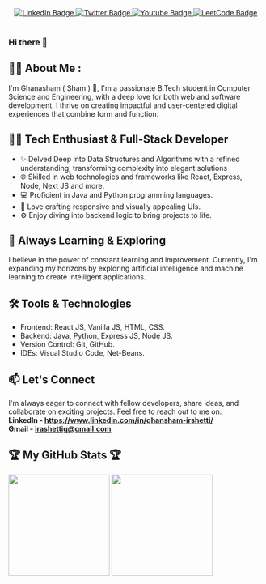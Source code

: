<div id="header" align="center">
  <div id="badges">
<!-- <a href="mailto:irashettig@gmail.com?subject=Hello&body=Glad%20to%20connect%20with%20you!" target="_blank">
      <img src="https://img.shields.io/badge/Gmail-red?style=for-the-badge&logo=gmail&logoColor=white" alt="Gmail Badge"/>
    </a>     -->
    <a href="https://www.linkedin.com/in/ghansham-irshetti" target="_blank">
      <img src="https://img.shields.io/badge/LinkedIn-blue?style=for-the-badge&logo=linkedin&logoColor=white" alt="LinkedIn Badge"/>
    </a>
    <a href="https://twitter.com/Ghanasham2004" target="_blank">
      <img src="https://img.shields.io/badge/Twitter-grey?style=for-the-badge&logo=twitter&logoColor=white" alt="Twitter Badge"/>
    </a>
    <a href="https://www.youtube.com/channel/UCgwQpCgIctzeGCkJ88xHRxA">
      <img src="https://img.shields.io/badge/YouTube-red?style=for-the-badge&logo=youtube&logoColor=white" alt="Youtube Badge"/>
    </a>
    <a href="https://leetcode.com/Ghanasham2004">
      <img src="https://img.shields.io/badge/Leetcode-yellow?style=for-the-badge&logo=leetcode&logoColor=white" alt="LeetCode Badge"/>
    </a>
  </div>
  <br>
  <img src="https://komarev.com/ghpvc/?username=Ghanasham2004&style=flat-round&color=red" alt=""/>
</div>

### Hi there 👋

## 👨‍💻 About Me :

I'm Ghanasham ( Sham ) 👋, I'm a passionate B.Tech student in Computer Science and Engineering, with a deep love for both web and software development. I thrive on creating impactful and user-centered digital experiences that combine form and function.

## 👨‍💻 Tech Enthusiast & Full-Stack Developer

- ✨ Delved Deep into Data Structures and Algorithms with a refined understanding, transforming complexity into elegant solutions
- 🌐 Skilled in web technologies and frameworks like React, Express, Node, Next JS and more.
- 💻 Proficient in Java and Python programming languages.
- 🎨 Love crafting responsive and visually appealing UIs.
- ⚙️ Enjoy diving into backend logic to bring projects to life.

## 🚀 Always Learning & Exploring

I believe in the power of constant learning and improvement. Currently, I'm expanding my horizons by exploring artificial intelligence and machine learning to create intelligent applications.

## 🛠️ Tools & Technologies

- Frontend: React JS, Vanilla JS, HTML, CSS.
- Backend: Java, Python, Express JS, Node JS.
- Version Control: Git, GitHub.
- IDEs: Visual Studio Code, Net-Beans.

<!-- ## 🌟 Open Source Contributor

I'm an advocate for open source software and love contributing to projects that make a difference. You can often find me collaborating with like-minded developers to improve the tools we all rely on. -->

## 📫 Let's Connect

I'm always eager to connect with fellow developers, share ideas, and collaborate on exciting projects. Feel free to reach out to me on: <br>
**LinkedIn - https://www.linkedin.com/in/ghansham-irshetti/** <br>
**Gmail - [irashettig@gmail.com](mailto:irashettig@gmail.com?subject=Hello&body=Glad%20to%20connect%20with%20you!)**

## 🏆 My GitHub Stats 🏆
<!--
[![trophy](https://github-profile-trophy.vercel.app/?username=Ghanasham2004&theme=darkhub&row=2&column=3&margin-w=20&margin-h=20)](https://github.com/Ghanasham2004/github-profile-trophy)
-->
<!--[![Top Langs](https://github-readme-stats.vercel.app/api/top-langs/?username=Ghanasham2004&layout=compact&theme=vision-friendly-dark)](https://github.com/Ghanasham2004/github-readme-stats)-->

<p display="flex">           
<img src="https://github-readme-stats.vercel.app/api?username=Ghanasham2004&theme=dark&show_icons=true&hide_border=true&include_all_commits=true" height="200em"  />
<img src="https://github-readme-stats.vercel.app/api/top-langs/?username=Ghanasham2004&size_weight=1&count_weight=0&theme=dark&layout=compact&langs_count=10&hide_border=true" height="200em" />
</p>
